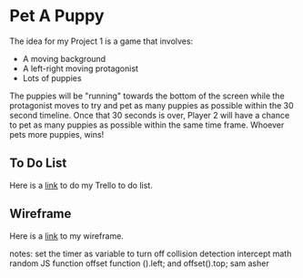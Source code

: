 # Pet A Puppy

The idea for my Project 1 is a game that involves:

- A moving background
- A left-right moving protagonist
- Lots of puppies

The puppies will be "running" towards the bottom of the screen while the protagonist moves to try and pet as many puppies as possible within the 30 second timeline. Once that 30 seconds is over, Player 2 will have a chance to pet as many puppies as possible within the same time frame. Whoever pets more puppies, wins!

## To Do List
Here is a [link](https://trello.com/b/Jyiv5fzo/pet-a-puppy) to do my Trello to do list.

## Wireframe 


Here is a [link](https://wireframepro.mockflow.com/view/pet-a-puppy#/page/7415fa9fe4074b759cebc5fb93895e6f) to my wireframe.



notes:  set the timer as variable to turn off 
 collision detection
 intercept
 math random JS function
 offset function ().left; and offset().top;
 sam asher
